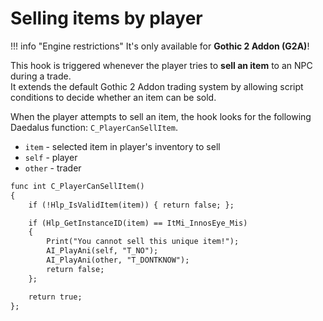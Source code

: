 # Selling items by player

!!! info "Engine restrictions"
    It's only available for **Gothic 2 Addon (G2A)**!

This hook is triggered whenever the player tries to **sell an item** to an NPC during a trade.  
It extends the default Gothic 2 Addon trading system by allowing script conditions to decide whether an item can be sold.  

When the player attempts to sell an item, the hook looks for the following Daedalus function: `C_PlayerCanSellItem`.

- `item` - selected item in player's inventory to sell
- `self` - player
- `other` - trader

```dae title="Example usage"
func int C_PlayerCanSellItem()
{
    if (!Hlp_IsValidItem(item)) { return false; };

    if (Hlp_GetInstanceID(item) == ItMi_InnosEye_Mis)
    {
        Print("You cannot sell this unique item!");
        AI_PlayAni(self, "T_NO");
        AI_PlayAni(other, "T_DONTKNOW");
        return false;
    };

    return true;
};
```
